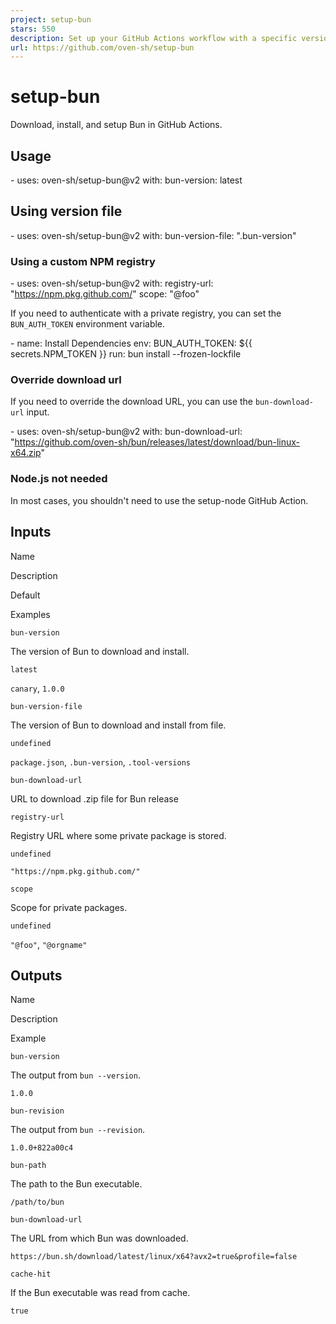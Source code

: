 ```yaml
---
project: setup-bun
stars: 550
description: Set up your GitHub Actions workflow with a specific version of Bun
url: https://github.com/oven-sh/setup-bun
---
```


setup-bun
=========

Download, install, and setup Bun in GitHub Actions.

Usage
-----

\- uses: oven-sh/setup-bun@v2
  with:
    bun-version: latest

Using version file
------------------

\- uses: oven-sh/setup-bun@v2
  with:
    bun-version-file: ".bun-version"

### Using a custom NPM registry

\- uses: oven-sh/setup-bun@v2
  with:
    registry-url: "https://npm.pkg.github.com/"
    scope: "@foo"

If you need to authenticate with a private registry, you can set the `BUN_AUTH_TOKEN` environment variable.

\- name: Install Dependencies
  env:
    BUN\_AUTH\_TOKEN: ${{ secrets.NPM\_TOKEN }}
  run: bun install --frozen-lockfile

### Override download url

If you need to override the download URL, you can use the `bun-download-url` input.

\- uses: oven-sh/setup-bun@v2
  with:
    bun-download-url: "https://github.com/oven-sh/bun/releases/latest/download/bun-linux-x64.zip"

### Node.js not needed

In most cases, you shouldn't need to use the setup-node GitHub Action.

Inputs
------

Name

Description

Default

Examples

`bun-version`

The version of Bun to download and install.

`latest`

`canary`, `1.0.0`

`bun-version-file`

The version of Bun to download and install from file.

`undefined`

`package.json`, `.bun-version`, `.tool-versions`

`bun-download-url`

URL to download .zip file for Bun release

`registry-url`

Registry URL where some private package is stored.

`undefined`

`"https://npm.pkg.github.com/"`

`scope`

Scope for private packages.

`undefined`

`"@foo"`, `"@orgname"`

Outputs
-------

Name

Description

Example

`bun-version`

The output from `bun --version`.

`1.0.0`

`bun-revision`

The output from `bun --revision`.

`1.0.0+822a00c4`

`bun-path`

The path to the Bun executable.

`/path/to/bun`

`bun-download-url`

The URL from which Bun was downloaded.

`https://bun.sh/download/latest/linux/x64?avx2=true&profile=false`

`cache-hit`

If the Bun executable was read from cache.

`true`
